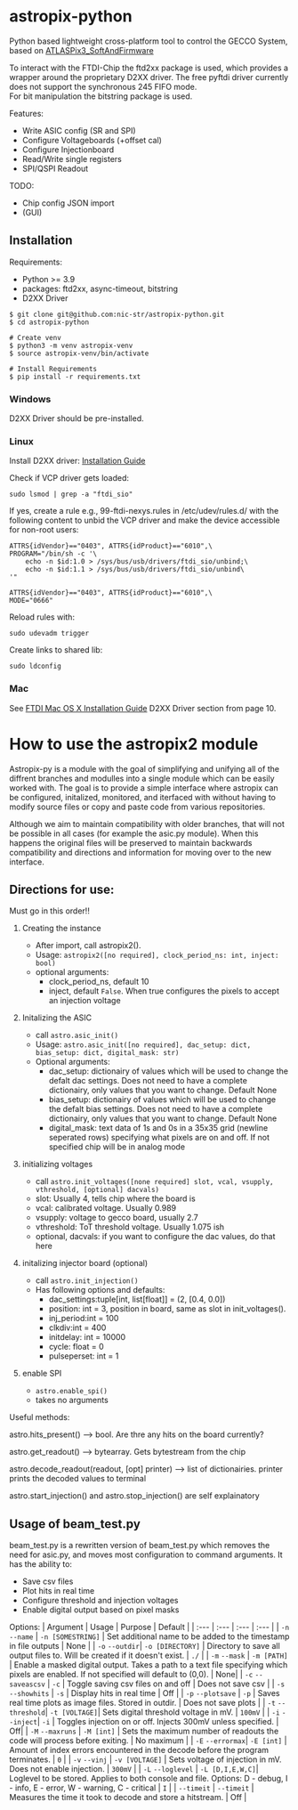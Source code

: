 # astropix-python

Python based lightweight cross-platform tool to control the GECCO System, based on [ATLASPix3_SoftAndFirmware](https://git.scc.kit.edu/jl1038/atlaspix3)

To interact with the FTDI-Chip the ftd2xx package is used, which provides a wrapper around the proprietary D2XX driver.
The free pyftdi driver currently does not support the synchronous 245 FIFO mode.  
For bit manipulation the bitstring package is used.

Features:
* Write ASIC config (SR and SPI)
* Configure Voltageboards (+offset cal)
* Configure Injectionboard
* Read/Write single registers
* SPI/QSPI Readout

TODO:
* Chip config JSON import
* (GUI)

## Installation

Requirements:
* Python >= 3.9
* packages: ftd2xx, async-timeout, bitstring 
* D2XX Driver

```shell
$ git clone git@github.com:nic-str/astropix-python.git
$ cd astropix-python

# Create venv
$ python3 -m venv astropix-venv
$ source astropix-venv/bin/activate

# Install Requirements
$ pip install -r requirements.txt
```

### Windows

D2XX Driver should be pre-installed.

### Linux

Install D2XX driver: [Installation Guide](https://ftdichip.com/wp-content/uploads/2020/08/AN_220_FTDI_Drivers_Installation_Guide_for_Linux-1.pdf)

Check if VCP driver gets loaded:
    
    sudo lsmod | grep -a "ftdi_sio"

If yes, create a rule e.g., 99-ftdi-nexys.rules in /etc/udev/rules.d/ with the following content to unbid the VCP driver and make the device accessible for non-root users:

    ATTRS{idVendor}=="0403", ATTRS{idProduct}=="6010",\
    PROGRAM="/bin/sh -c '\
        echo -n $id:1.0 > /sys/bus/usb/drivers/ftdi_sio/unbind;\
        echo -n $id:1.1 > /sys/bus/usb/drivers/ftdi_sio/unbind\
    '"

    ATTRS{idVendor}=="0403", ATTRS{idProduct}=="6010",\
    MODE="0666"

Reload rules with:

    sudo udevadm trigger

Create links to shared lib:

    sudo ldconfig

### Mac
See [FTDI Mac OS X Installation Guide](https://www.ftdichip.com/Support/Documents/InstallGuides/Mac_OS_X_Installation_Guide.pdf) D2XX Driver section from page 10.

# How to use the astropix2 module
Astropix-py is a module with the goal of simplifying and unifying all of the diffrent branches and modulles into a single module which can be easily worked with. 
The goal is to provide a simple interface where astropix can be configured, initalized, monitored, and iterfaced with without having to modify source files or copy and paste code from various repositories. 

Although we aim to maintain compatibility with older branches, that will not be possible in all cases (for example the asic.py module). When this happens the original files will be preserved to maintain backwards compatibility and directions and information for moving over to the new interface.

## Directions for use:
Must go in this order!!

1. Creating the instance
    - After import, call astropix2().
    - Usage: `astropix2([no required], clock_period_ns: int, inject: bool)`
    - optional arguments: 
        - clock_period_ns, default 10
        - inject, default `False`. When true configures the pixels to accept an injection voltage

2. Initalizing the ASIC
    - call `astro.asic_init()`
    - Usage: `astro.asic_init([no required], dac_setup: dict, bias_setup: dict, digital_mask: str)`
    - Optional arguments:
        - dac_setup: dictionairy of values which will be used to change the defalt dac settings. Does not need to have a complete dictionairy, only values that you want to change. Default None
        - bias_setup: dictionairy of values which will be used to change the defalt bias settings. Does not need to have a complete dictionairy, only values that you want to change. Default None
        - digital_mask: text data of 1s and 0s in a 35x35 grid (newline seperated rows) specifying what pixels are on and off. If not specified chip will be in analog mode
3. initializing voltages
    - call `astro.init_voltages([none required] slot, vcal, vsupply, vthreshold, [optional] dacvals)`
    - slot: Usually 4, tells chip where the board is
    - vcal: calibrated voltage. Usually 0.989
    - vsupply: voltage to gecco board, usually 2.7
    - vthreshold: ToT threshold voltage. Usually 1.075 ish    
    - optional, dacvals: if you want to configure the dac values, do that here
4. initalizing injector board (optional)
    - call `astro.init_injection()`
    - Has following options and defaults:
        - dac_settings:tuple[int, list[float]] = (2, [0.4, 0.0])
        - position: int = 3, position in board, same as slot in init_voltages().
        - inj_period:int = 100 
        - clkdiv:int = 400
        - initdelay: int = 10000 
        - cycle: float = 0
        - pulseperset: int = 1
5. enable SPI
    - `astro.enable_spi()`
    - takes no arguments

Useful methods:

astro.hits_present() --> bool. Are thre any hits on the board currently?

astro.get_readout() --> bytearray. Gets bytestream from the chip

astro.decode_readout(readout, [opt] printer) --> list of dictionairies. printer prints the decoded values to terminal

astro.start_injection() and astro.stop_injection() are self explainatory

## Usage of beam_test.py

beam_test.py is a rewritten version of beam_test.py which removes the need for asic.py, and moves most configuration to command arguments.
It has the ability to:
- Save csv files
- Plot hits in real time
- Configure threshold and injection voltages 
- Enable digital output based on pixel masks 

Options:
| Argument | Usage | Purpose | Default |
| :--- | :--- | :---  | :--- |
| `-n` `--name` | `-n [SOMESTRING]` | Set additional name to be added to the timestamp in file outputs | None |
| `-o` `--outdir`| `-o [DIRECTORY]` | Directory to save all output files to. Will be created if it doesn't exist. | `./` |
| `-m` `--mask` | `-m [PATH]`       | Enable a masked digital output. Takes a path to a text file specifying which pixels are enabled. If not specified will default to (0,0). | None|
| `-c` `--saveascsv` | `-c`         | Toggle saving csv files on and off | Does not save csv |
| `-s` `--showhits` | `-s`          | Display hits in real time | Off |
| `-p` `--plotsave` | `-p`          | Saves real time plots as image files. Stored in outdir. | Does not save plots |
| `-t` `--threshold`| `-t [VOLTAGE]`| Sets digital threshold voltage in mV. | `100mV` |
| `-i` `--inject`| `-i`             | Toggles injection on or off. Injects 300mV unless specified. | Off|
| `-M` `--maxruns` | `-M [int]`     | Sets the maximum number of readouts the code will process before exiting. | No maximum |
| `-E` `--errormax`| `-E [int]`     | Amount of index errors encountered in the decode before the program terminates. | `0` |
| `-v` `--vinj` | `-v [VOLTAGE]`    | Sets voltage of injection in mV. Does not enable injection. | `300mV` |
| `-L` `--loglevel` | `-L [D,I,E,W,C]`| Loglevel to be stored. Applies to both console and file. Options: D - debug, I - info, E - error, W - warning, C - critical | `I` |
| `--timeit` | `--timeit`           | Measures the time it took to decode and store a hitstream. | Off |


